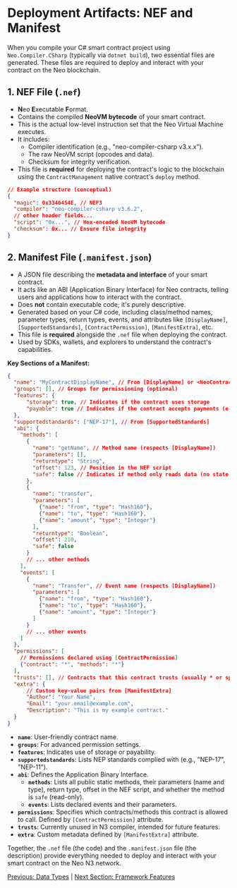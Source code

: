 # Deployment Artifacts: NEF and Manifest

When you compile your C# smart contract project using `Neo.Compiler.CSharp` (typically via `dotnet build`), two essential files are generated. These files are required to deploy and interact with your contract on the Neo blockchain.

## 1. NEF File (`.nef`)

*   **N**eo **E**xecutable **F**ormat.
*   Contains the compiled **NeoVM bytecode** of your smart contract.
*   This is the actual low-level instruction set that the Neo Virtual Machine executes.
*   It includes:
    *   Compiler identification (e.g., "neo-compiler-csharp v3.x.x").
    *   The raw NeoVM script (opcodes and data).
    *   Checksum for integrity verification.
*   This file is **required** for deploying the contract's logic to the blockchain using the `ContractManagement` native contract's `deploy` method.

```json
// Example structure (conceptual)
{
  "magic": 0x3346454E, // NEF3
  "compiler": "neo-compiler-csharp v3.6.2",
  // other header fields...
  "script": "0x...", // Hex-encoded NeoVM bytecode
  "checksum": 0x... // Ensure file integrity
}
```

## 2. Manifest File (`.manifest.json`)

*   A JSON file describing the **metadata and interface** of your smart contract.
*   It acts like an ABI (Application Binary Interface) for Neo contracts, telling users and applications how to interact with the contract.
*   Does **not** contain executable code; it's purely descriptive.
*   Generated based on your C# code, including class/method names, parameter types, return types, events, and attributes like `[DisplayName]`, `[SupportedStandards]`, `[ContractPermission]`, `[ManifestExtra]`, etc.
*   This file is **required** alongside the `.nef` file when deploying the contract.
*   Used by SDKs, wallets, and explorers to understand the contract's capabilities.

**Key Sections of a Manifest:**

```json
{
  "name": "MyContractDisplayName", // From [DisplayName] or <NeoContractName>
  "groups": [], // Groups for permissioning (optional)
  "features": {
      "storage": true, // Indicates if the contract uses storage
      "payable": true // Indicates if the contract accepts payments (e.g., has onNEP17Payment)
  },
  "supportedstandards": ["NEP-17"], // From [SupportedStandards]
  "abi": {
    "methods": [
      {
        "name": "getName", // Method name (respects [DisplayName])
        "parameters": [],
        "returntype": "String",
        "offset": 123, // Position in the NEF script
        "safe": false // Indicates if method only reads data (no state changes)
      },
      {
        "name": "transfer",
        "parameters": [
          {"name": "from", "type": "Hash160"},
          {"name": "to", "type": "Hash160"},
          {"name": "amount", "type": "Integer"}
        ],
        "returntype": "Boolean",
        "offset": 210,
        "safe": false
      }
      // ... other methods
    ],
    "events": [
      {
        "name": "Transfer", // Event name (respects [DisplayName])
        "parameters": [
          {"name": "from", "type": "Hash160"},
          {"name": "to", "type": "Hash160"},
          {"name": "amount", "type": "Integer"}
        ]
      }
      // ... other events
    ]
  },
  "permissions": [
    // Permissions declared using [ContractPermission]
    {"contract": "*", "methods": "*"} 
  ],
  "trusts": [], // Contracts that this contract trusts (usually * or specific hashes)
  "extra": {
      // Custom key-value pairs from [ManifestExtra]
      "Author": "Your Name",
      "Email": "your.email@example.com",
      "Description": "This is my example contract."
  }
}

```

*   **`name`**: User-friendly contract name.
*   **`groups`**: For advanced permission settings.
*   **`features`**: Indicates use of storage or payability.
*   **`supportedstandards`**: Lists NEP standards complied with (e.g., "NEP-17", "NEP-11").
*   **`abi`**: Defines the Application Binary Interface.
    *   **`methods`**: Lists all public static methods, their parameters (name and type), return type, offset in the NEF script, and whether the method is `safe` (read-only).
    *   **`events`**: Lists declared events and their parameters.
*   **`permissions`**: Specifies which contracts/methods this contract is allowed to call. Defined by `[ContractPermission]` attribute.
*   **`trusts`**: Currently unused in N3 compiler, intended for future features.
*   **`extra`**: Custom metadata defined by `[ManifestExtra]` attribute.

Together, the `.nef` file (the code) and the `.manifest.json` file (the description) provide everything needed to deploy and interact with your smart contract on the Neo N3 network.

[Previous: Data Types](./05-data-types.md) | [Next Section: Framework Features](../04-framework-features/README.md)